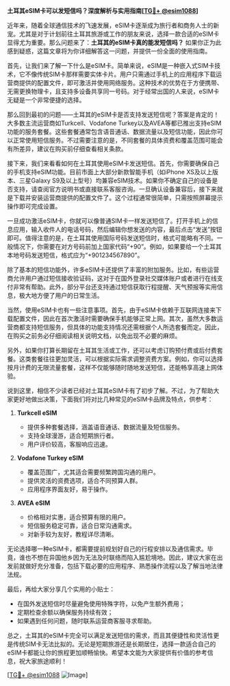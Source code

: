 **土耳其eSIM卡可以发短信吗？深度解析与实用指南[[TG💪+ @esim1088](https://t.me/s/esim1088)]**

近年来，随着全球通信技术的飞速发展，eSIM卡逐渐成为旅行者和商务人士的新宠。尤其是对于计划前往土耳其旅游或工作的朋友来说，选择一款合适的eSIM卡显得尤为重要。那么问题来了：**土耳其的eSIM卡真的能发短信吗？** 如果你正为此感到疑惑，这篇文章将为你详细解答这一问题，并提供一份全面的使用指南。

首先，让我们来了解一下什么是eSIM卡。简单来说，eSIM是一种嵌入式SIM卡技术，它不像传统SIM卡那样需要实体卡片。用户只需通过手机上的应用程序下载运营商提供的配置文件，即可激活并使用网络服务。这种技术的优势在于方便携带、无需更换物理卡，且支持多设备共享同一号码。对于经常出国的人来说，eSIM卡无疑是一个非常便捷的选择。

那么回到最初的问题——土耳其的eSIM卡是否支持发送短信呢？答案是肯定的！大多数主流运营商如Turkcell、Vodafone Turkey以及AVEA等都已推出支持eSIM功能的服务套餐。这些套餐通常包含语音通话、数据流量以及短信功能，因此你可以正常使用短信服务。不过需要注意的是，不同套餐的具体资费和覆盖范围可能会有所差异，建议在购买前仔细查看相关条款。

接下来，我们来看看如何在土耳其使用eSIM卡发送短信。首先，你需要确保自己的手机支持eSIM功能。目前市面上大部分新款智能手机（如iPhone XS及以上版本、三星Galaxy S9及以上型号）均兼容eSIM技术。如果你不确定自己的设备是否支持，请查阅官方说明书或直接联系客服咨询。一旦确认设备兼容后，接下来就是下载并安装运营商提供的配置文件了。这个过程通常很简单，只需按照屏幕提示操作即可完成设置。

一旦成功激活eSIM卡，你就可以像普通SIM卡一样发送短信了。打开手机上的信息应用，输入收件人的电话号码，然后编辑你想发送的内容，最后点击“发送”按钮即可。值得注意的是，在土耳其使用国际号码发送短信时，格式可能略有不同。一般情况下，你需要在对方号码前加上国家代码“+90”。例如，如果要给一个土耳其本地号码发送短信，格式应为“+901234567890”。

除了基本的短信功能外，许多eSIM卡还提供了丰富的附加服务。比如，有些运营商允许用户通过短信接收验证码，这对于在国外登录社交媒体账户或者进行在线支付非常有帮助。此外，部分平台还支持通过短信获取行程提醒、天气预报等实用信息，极大地方便了用户的日常生活。

当然，使用eSIM卡也有一些注意事项。首先，由于eSIM卡依赖于互联网连接来下载配置文件，因此在首次激活时需要确保手机能够正常上网。其次，虽然大多数运营商都支持短信服务，但具体的功能支持情况还需根据个人所选套餐而定。因此，在购买之前务必仔细阅读相关说明文档，以免出现不必要的麻烦。

另外，如果你打算长期留在土耳其生活或工作，还可以考虑订购预付费或后付费套餐。这类套餐往往更加灵活，可以根据实际需求调整资费方案。例如，你可以选择按月计费的无限流量套餐，这样不仅能够随时随地发送短信，还能畅享高速上网体验。

说到这里，相信不少读者已经对土耳其eSIM卡有了初步了解。不过，为了帮助大家更好地做出决策，下面我们将对比几种常见的eSIM卡品牌及特点，供参考：

1. **Turkcell eSIM**  
   - 提供多种套餐选择，涵盖语音通话、数据流量及短信服务。
   - 支持全球漫游，适合短期旅行者。
   - 用户评价较高，客服响应迅速。

2. **Vodafone Turkey eSIM**  
   - 覆盖范围广，尤其适合需要频繁跨国沟通的用户。
   - 提供灵活的资费选项，适合不同预算人群。
   - 应用程序界面友好，易于操作。

3. **AVEA eSIM**  
   - 价格相对实惠，适合预算有限的用户。
   - 短信服务稳定可靠，适合日常沟通需求。
   - 对新手较为友好，教程详尽清晰。

无论选择哪一种eSIM卡，都需要提前规划好自己的行程安排以及通信需求。毕竟，谁也不想在异国他乡因为无法及时联络而陷入尴尬境地。因此，建议大家在出发前就做好充分准备，包括下载必要的应用程序、熟悉操作流程以及了解当地法律法规。

最后，再给大家分享几个实用的小贴士：
- 在国外发送短信时尽量避免使用特殊字符，以免产生额外费用；
- 定期检查余额以确保服务持续有效；
- 如果遇到任何问题，随时联系运营商客服寻求帮助。

总之，土耳其的eSIM卡完全可以满足发送短信的需求，而且其便捷性和灵活性更是传统SIM卡无法比拟的。无论是短期旅游还是长期居住，选择一款适合自己的eSIM卡都能让你的旅程更加顺畅愉快。希望本文能为大家提供有价值的参考信息，祝大家旅途顺利！

[[TG💪+ @esim1088](https://t.me/s/esim1088) ![Image](https://i.postimg.cc/4NQfJmqS/Snipaste-2025-05-13-00-14-12.png)]